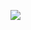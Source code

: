 ![](https://socialify.git.ci/VCBots/VCbot-florabot/image?description=1&descriptionEditable=%E4%B8%BAFloraBot%E5%BC%80%E5%8F%91%E7%9A%84%E4%B8%80%E7%B3%BB%E5%88%97%E6%8F%92%E4%BB%B6%E6%94%B6%E9%9B%86&language=1&logo=https%3A%2F%2Favatars.githubusercontent.com%2Fu%2F179064349%3Fs%3D200%26v%3D4&name=1&owner=1&pattern=Floating%20Cogs&theme=Auto)